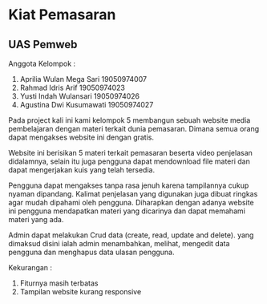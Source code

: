 <h1>Kiat Pemasaran</h1>

<h2>UAS Pemweb</h2>

Anggota Kelompok :
1. Aprilia Wulan Mega Sari     19050974007
2. Rahmad Idris Arif        19050974023
3. Yusti Indah Wulansari      19050974026
4. Agustina Dwi Kusumawati     19050974027

Pada project kali ini kami kelompok 5 membangun sebuah website media pembelajaran dengan materi terkait 
dunia pemasaran. Dimana semua orang dapat mengakses website ini dengan gratis.

Website ini berisikan 5 materi terkait pemasaran beserta video penjelasan didalamnya, 
selain itu juga pengguna dapat mendownload file materi dan dapat mengerjakan kuis yang telah tersedia. 

Pengguna dapat mengakses tanpa rasa jenuh karena tampilannya cukup nyaman dipandang. 
Kalimat penjelasan yang digunakan juga dibuat ringkas agar mudah dipahami oleh pengguna. 
Diharapkan dengan adanya website ini pengguna mendapatkan materi yang dicarinya dan dapat memahami materi yang ada.

Admin dapat melakukan Crud data (create, read, update and delete). yang dimaksud disini ialah admin menambahkan,
melihat, mengedit data pengguna dan menghapus data ulasan pengguna.


Kekurangan :
1. Fiturnya masih terbatas
2. Tampilan website kurang responsive
